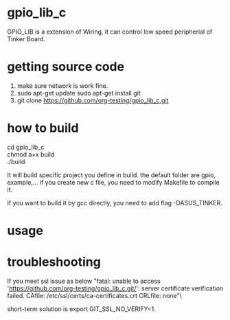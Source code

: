 # gpio_lib_c
  GPIO_LIB is a extension of Wiring, it can control low speed peripherial of Tinker Board.
  
# getting source code
  1. make sure network is work fine.
  2. sudo apt-get update
     sudo apt-get install git
  3. git clone https://github.com/org-testing/gpio_lib_c.git

# how to build
  cd gpio_lib_c\
  chmod a+x build\
  ./build

  It will build specific project you define in build. the default folder are gpio, example,...
  if you create new c file, you need to modify Makefile to compile it.

  If you want to build it by gcc directly, you need to add flag -DASUS_TINKER.
  
# usage


# troubleshooting
  If you meet ssl issue as below "fatal: unable to access 'https://github.com/org-testing/gpio_lib_c.git/': server certificate verification failed. CAfile: /etc/ssl/certs/ca-certificates.crt CRLfile: none"\
  
  short-term solution is export GIT_SSL_NO_VERIFY=1.
